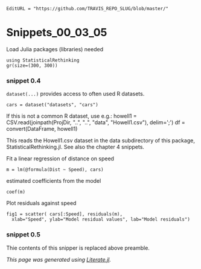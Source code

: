 ```@meta
EditURL = "https://github.com/TRAVIS_REPO_SLUG/blob/master/"
```

# Snippets_00_03_05

Load Julia packages (libraries) needed

```@example snippets_00_04_05
using StatisticalRethinking
gr(size=(300, 300))
```

### snippet 0.4

`dataset(...)` provides access to often used R datasets.

```@example snippets_00_04_05
cars = dataset("datasets", "cars")
```

If this is not a common R dataset, use e.g.:
howell1 = CSV.read(joinpath(ProjDir, "..", "..",  "data", "Howell1.csv"), delim=';')
df = convert(DataFrame, howell1)

This reads the Howell1.csv dataset in the data subdirectory of this package,
 StatisticalRethinking.jl. See also the chapter 4 snippets.

Fit a linear regression of distance on speed

```@example snippets_00_04_05
m = lm(@formula(Dist ~ Speed), cars)
```

estimated coefficients from the model

```@example snippets_00_04_05
coef(m)
```

Plot residuals against speed

```@example snippets_00_04_05; continued = true
fig1 = scatter( cars[:Speed], residuals(m),
  xlab="Speed", ylab="Model residual values", lab="Model residuals")
```

### snippet 0.5

Thie contents of this snipper is replaced above preamble.

*This page was generated using [Literate.jl](https://github.com/fredrikekre/Literate.jl).*

